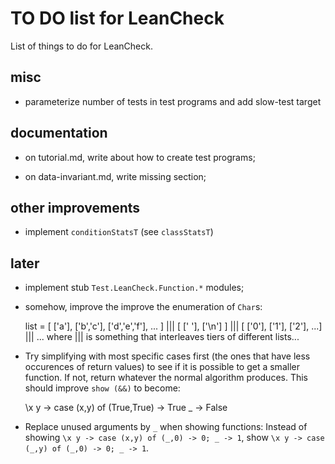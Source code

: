 TO DO list for LeanCheck
========================

List of things to do for LeanCheck.


misc
----

* parameterize number of tests in test programs and add slow-test target


documentation
-------------

* on tutorial.md, write about how to create test programs;

* on data-invariant.md, write missing section;


other improvements
------------------

* implement `conditionStatsT` (see `classStatsT`)


later
-----

* implement stub `Test.LeanCheck.Function.*` modules;

* somehow, improve the improve the enumeration of `Char`s:

   list = [ ['a'], ['b','c'], ['d','e','f'], ... ]
      ||| [ [' '], ['\n'] ]
      ||| [ ['0'], ['1'], ['2'], ...]
      ||| ...
     where
     ||| is something that interleaves tiers of different lists...


* Try simplifying with most specific cases first (the ones that have less
  occurences of return values) to see if it is possible to get a smaller
  function.  If not, return whatever the normal algorithm produces.
  This should improve `show (&&)` to become:

    \x y -> case (x,y) of
            (True,True) -> True
            _ -> False

* Replace unused arguments by `_` when showing functions:
  Instead of showing `\x y -> case (x,y) of (_,0) -> 0; _ -> 1`,
  show               `\x y -> case (_,y) of (_,0) -> 0; _ -> 1`.
